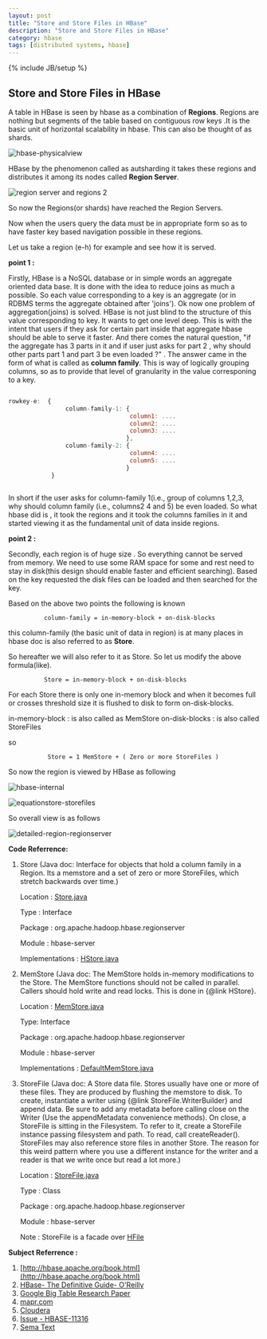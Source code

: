 ```yaml
---
layout: post
title: "Store and Store Files in HBase"
description: "Store and Store Files in HBase"
category: hbase
tags: [distributed systems, hbase]
---
```

{% include JB/setup %}

## Store and Store Files in HBase

A  table in HBase is seen by hbase as a combination of **Regions**. Regions are nothing but segments of the table 
based on contiguous row keys .It is the basic unit of horizontal scalability in hbase. 
This can also be thought of as shards.

![hbase-physicalview](https://cloud.githubusercontent.com/assets/5524260/9876535/6e80b1e8-5bd4-11e5-8b49-4f4a29400301.jpg)

HBase by the phenomenon called as autsharding it takes these regions and distributes it among its nodes called 
**Region Server**.

![region server and regions 2](https://cloud.githubusercontent.com/assets/5524260/9878258/5ebdd690-5bdf-11e5-86dc-cf8342ffeda4.jpg)

So now the Regions(or shards) have reached the Region Servers.

Now when the users query the data must be in appropriate form so as to have faster key based navigation possible
in these regions.

Let us take a region (e-h) for example and see how it is served.

**point 1 :**

Firstly, HBase is a NoSQL database or in simple words an aggregate oriented data base. It is done with the idea to reduce
joins as much a possible. So each value corresponding to a key is an aggregate (or in RDBMS terms the aggregate
obtained after 'joins'). Ok now one problem of aggregation(joins) is solved. HBase is not just blind to the structure
of this value corresponding to key. It wants to get one level deep. This is with the intent that users if 
they ask for certain part inside that aggregate hbase should be able to serve it faster. And there comes 
the natural question, "if the aggregate has 3 parts in it and if user just asks for part 2 , why should other parts part 1 and part 3 be even loaded ?" . The answer came in the form of what is called as **column family**. This is way of logically grouping columns, so as to provide that level of granularity in the value corresponing to a  key.

```javascript

rowkey-e:  {
                column-family-1: {
                                  column1: ....
                                  column2: ....
                                  column3: ....
                                 },
                column-family-2: {
                                  column4: ....
                                  column5: ....
                                 }
            }
            
```

In short if the user asks for column-family 1(i.e., group of columns 1,2,3, why should column family (i.e., columns2
4 and 5) be even loaded. So what hbase did is , it took the regions and it took the columns families in
it and started viewing it as the fundamental unit of data inside regions.

**point 2 :**

Secondly, each region is of huge size . So everything cannot be served from memory. We need to use some RAM space for some and rest need to stay in disk(this design should enable faster and efficient searching). 
Based on the key requested the disk files can be loaded and then searched for the key.

Based on the above two points the following is known

              column-family = in-memory-block + on-disk-blocks
              

this column-family (the basic unit of data in region) is at many places in hbase doc is also referred to 
as **Store**.

So hereafter we will also refer to it as Store. So let us modify the above formula(like).

              Store = in-memory-block + on-disk-blocks
              
For each Store there is only one in-memory block and when it becomes full or crosses threshold size it is flushed
to disk to form on-disk-blocks.

in-memory-block : is also called as MemStore
on-disk-blocks : is also called StoreFiles

so

               Store = 1 MemStore + ( Zero or more StoreFiles )
               

So now the region is viewed by HBase as following

![hbase-internal](https://cloud.githubusercontent.com/assets/5524260/9876582/cdf8c05c-5bd4-11e5-9bd5-b28ce50b16d5.jpg)

![equationstore-storefiles](https://cloud.githubusercontent.com/assets/5524260/9877998/e9e106f4-5bdd-11e5-90e8-85632cc85445.jpg)


So overall view is as follows 

![detailed-region-regionserver](https://cloud.githubusercontent.com/assets/5524260/9878290/8c08f44a-5bdf-11e5-86fd-186bd896b351.jpg)


**Code Referrence:**

1. Store (Java doc: Interface for objects that hold a column family in a Region. Its a memstore and a set of zero or more StoreFiles, which stretch backwards over time.)

   Location : [Store.java](https://github.com/apache/hbase/blob/1.0/hbase-server/src/main/java/org/apache/hadoop/hbase/regionserver/Store.java)

   Type : Interface 
   
   Package : org.apache.hadoop.hbase.regionserver
   
   Module : hbase-server
   
   Implementations : [HStore.java](https://github.com/apache/hbase/blob/1.0/hbase-server/src/main/java/org/apache/hadoop/hbase/regionserver/HStore.java)
   
2. MemStore (Java doc: The MemStore holds in-memory modifications to the Store. The MemStore functions should not be called in parallel. Callers should hold write and read locks. This is done in {@link HStore}.

   Location : [MemStore.java](https://github.com/apache/hbase/blob/1.0/hbase-server/src/main/java/org/apache/hadoop/hbase/regionserver/MemStore.java)
   
   Type: Interface
   
   Package : org.apache.hadoop.hbase.regionserver
   
   Module : hbase-server
   
   Implementations : [DefaultMemStore.java](https://github.com/apache/hbase/blob/1.0/hbase-server/src/main/java/org/apache/hadoop/hbase/regionserver/DefaultMemStore.java)
   
3. StoreFile (Java doc: A Store data file.  Stores usually have one or more of these files.  They are produced by flushing the memstore to disk.  To create, instantiate a writer using {@link StoreFile.WriterBuilder} and append data. Be sure to add any metadata before calling close on the
Writer (Use the appendMetadata convenience methods). On close, a StoreFile is sitting in the Filesystem.  To refer to it, create a StoreFile instance passing filesystem and path.  To read, call createReader(). StoreFiles may also reference store files in another Store.
The reason for this weird pattern where you use a different instance for the writer and a reader is that we write once but read a lot more.)

   Location : [StoreFile.java](https://github.com/apache/hbase/blob/1.0/hbase-server/src/main/java/org/apache/hadoop/hbase/regionserver/StoreFile.java)
   
   Type : Class
   
   Package : org.apache.hadoop.hbase.regionserver
   
   Module : hbase-server
   
   Note : StoreFile is a facade over [HFile](https://github.com/apache/hbase/blob/1.0/hbase-server/src/main/java/org/apache/hadoop/hbase/io/hfile/HFile.java)
   
   
   
**Subject Referrence :**

1. [http://hbase.apache.org/book.html](http://hbase.apache.org/book.html)
2. [HBase- The Definitive Guide- O'Reilly](http://www.gocit.vn/files/Oreilly.HBase.The.Definitive.Guide-www.gocit.vn.pdf)
3. [Google Big Table Research Paper](http://static.googleusercontent.com/media/research.google.com/en//archive/bigtable-osdi06.pdf)
3. [mapr.com](https://www.mapr.com/blog/in-depth-look-hbase-architecture#.VfgiNCe1Gkq)
4. [Cloudera](http://blog.cloudera.com/blog/2012/06/hbase-io-hfile-input-output/)
5. [Issue - HBASE-11316](https://issues.apache.org/jira/browse/HBASE-11316)
6. [Sema Text](http://blog.sematext.com/2012/07/16/hbase-memstore-what-you-should-know/)
